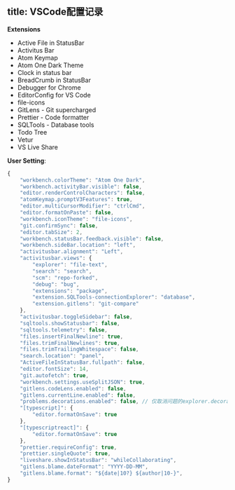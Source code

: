 title: VSCode配置记录
---

**Extensions**
- Active File in StatusBar
- Activitus Bar
- Atom Keymap
- Atom One Dark Theme
- Clock in status bar
- BreadCrumb in StatusBar
- Debugger for Chrome
- EditorConfig for VS Code
- file-icons
- GitLens - Git supercharged
- Prettier - Code formatter
- SQLTools - Database tools
- Todo Tree
- Vetur
- VS Live Share

**User Setting**:
```javascript
{
    "workbench.colorTheme": "Atom One Dark",
    "workbench.activityBar.visible": false,
    "editor.renderControlCharacters": false,
    "atomKeymap.promptV3Features": true,
    "editor.multiCursorModifier": "ctrlCmd",
    "editor.formatOnPaste": false,
    "workbench.iconTheme": "file-icons",
    "git.confirmSync": false,
    "editor.tabSize": 2,
    "workbench.statusBar.feedback.visible": false,
    "workbench.sideBar.location": "left",
    "activitusbar.alignment": "Left",
    "activitusbar.views": {
        "explorer": "file-text",
        "search": "search",
        "scm": "repo-forked",
        "debug": "bug",
        "extensions": "package",
        "extension.SQLTools-connectionExplorer": "database",
        "extension.gitlens": "git-compare"
    },
    "activitusbar.toggleSidebar": false,
    "sqltools.showStatusbar": false,
    "sqltools.telemetry": false,
    "files.insertFinalNewline": true,
    "files.trimFinalNewlines": true,
    "files.trimTrailingWhitespace": false,
    "search.location": "panel",
    "ActiveFileInStatusBar.fullpath": false,
    "editor.fontSize": 14,
    "git.autofetch": true,
    "workbench.settings.useSplitJSON": true,
    "gitlens.codeLens.enabled": false,
    "gitlens.currentLine.enabled": false,
    "problems.decorations.enabled": false, // 仅取消问题的explorer.decorations
    "[typescript]": {
        "editor.formatOnSave": true
    },
    "[typescriptreact]": {
        "editor.formatOnSave": true
    },
    "prettier.requireConfig": true,
    "prettier.singleQuote": true,
    "liveshare.showInStatusBar": "whileCollaborating",
    "gitlens.blame.dateFormat": "YYYY-DD-MM",
    "gitlens.blame.format": "${date|10?} ${author|10-}",
}
```
